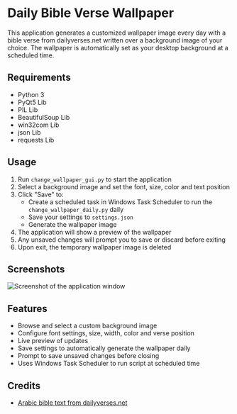 # Daily Bible Verse Wallpaper

This application generates a customized wallpaper image every day with a bible verse from dailyverses.net written over a background image of your choice. The wallpaper is automatically set as your desktop background at a scheduled time.

## Requirements
- Python 3
- PyQt5 Lib
- PIL Lib
- BeautifulSoup Lib
- win32com Lib
- json Lib
- requests Lib

## Usage

1. Run `change_wallpaper_gui.py` to start the application
2. Select a background image and set the font, size, color and text position
3. Click "Save" to:
   - Create a scheduled task in Windows Task Scheduler to run the `change_wallpaper_daily.py` daily
   - Save your settings to `settings.json`
   - Generate the wallpaper image 
4. The application will show a preview of the wallpaper 
5. Any unsaved changes will prompt you to save or discard before exiting
6. Upon exit, the temporary wallpaper image is deleted

## Screenshots

![Screenshot of the application window](app_screenshot.png)

## Features

- Browse and select a custom background image
- Configure font settings, size, width, color and verse position  
- Live preview of updates  
- Save settings to automatically generate the wallpaper daily 
- Prompt to save unsaved changes before closing
- Uses Windows Task Scheduler to run script at scheduled time

## Credits

- [Arabic bible text from dailyverses.net](https://dailyverses.net/ar)

